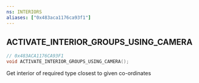 ```yaml
---
ns: INTERIORS
aliases: ["0x483aca1176ca93f1"]
---
```

## ACTIVATE_INTERIOR_GROUPS_USING_CAMERA

```c
// 0x483ACA1176CA93F1
void ACTIVATE_INTERIOR_GROUPS_USING_CAMERA();
```

Get interior of required type closest to given co-ordinates

